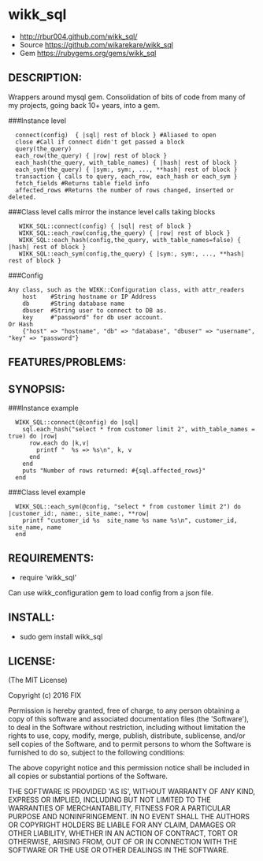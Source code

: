 # wikk_sql

* http://rbur004.github.com/wikk_sql/
* Source https://github.com/wikarekare/wikk_sql
* Gem https://rubygems.org/gems/wikk_sql

## DESCRIPTION:

Wrappers around mysql gem.
Consolidation of bits of code from many of my projects, going back 10+ years, into a gem.

###Instance level
```
  connect(config)  { |sql| rest of block } #Aliased to open
  close #Call if connect didn't get passed a block
  query(the_query)
  each_row(the_query) { |row| rest of block }  
  each_hash(the_query, with_table_names) { |hash| rest of block }  
  each_sym(the_query) { |sym:, sym:, ..., **hash| rest of block }
  transaction { calls to query, each_row, each_hash or each_sym }
  fetch_fields #Returns table field info
  affected_rows #Returns the number of rows changed, inserted or deleted.
```
  
###Class level calls mirror the instance level calls taking blocks
```
   WIKK_SQL::connect(config) { |sql| rest of block }  
   WIKK_SQL::each_row(config,the_query) { |row| rest of block }  
   WIKK_SQL::each_hash(config,the_query, with_table_names=false) { |hash| rest of block }  
   WIKK_SQL::each_sym(config,the_query) { |sym:, sym:, ..., **hash| rest of block }
```
   
###Config
```
Any class, such as the WIKK::Configuration class, with attr_readers
    host    #String hostname or IP Address
    db      #String database name
    dbuser  #String user to connect to DB as.
    key     #"password" for db user account.
Or Hash
    {"host" => "hostname", "db" => "database", "dbuser" => "username", "key" => "password"}
```
  
## FEATURES/PROBLEMS:


## SYNOPSIS:

###Instance example
```
  WIKK_SQL::connect(@config) do |sql|
    sql.each_hash("select * from customer limit 2", with_table_names = true) do |row|
      row.each do |k,v|
        printf "  %s => %s\n", k, v
      end
    end
    puts "Number of rows returned: #{sql.affected_rows}"
  end
```
  
###Class level example
```
  WIKK_SQL::each_sym(@config, "select * from customer limit 2") do |customer_id:, name:, site_name:, **row|
    printf "customer_id %s  site_name %s name %s\n", customer_id, site_name, name
  end
```
  

## REQUIREMENTS:

* require 'wikk_sql'

Can use wikk_configuration gem to load config from a json file.

## INSTALL:

* sudo gem install wikk_sql

## LICENSE:

(The MIT License)

Copyright (c) 2016 FIX

Permission is hereby granted, free of charge, to any person obtaining
a copy of this software and associated documentation files (the
'Software'), to deal in the Software without restriction, including
without limitation the rights to use, copy, modify, merge, publish,
distribute, sublicense, and/or sell copies of the Software, and to
permit persons to whom the Software is furnished to do so, subject to
the following conditions:

The above copyright notice and this permission notice shall be
included in all copies or substantial portions of the Software.

THE SOFTWARE IS PROVIDED 'AS IS', WITHOUT WARRANTY OF ANY KIND,
EXPRESS OR IMPLIED, INCLUDING BUT NOT LIMITED TO THE WARRANTIES OF
MERCHANTABILITY, FITNESS FOR A PARTICULAR PURPOSE AND NONINFRINGEMENT.
IN NO EVENT SHALL THE AUTHORS OR COPYRIGHT HOLDERS BE LIABLE FOR ANY
CLAIM, DAMAGES OR OTHER LIABILITY, WHETHER IN AN ACTION OF CONTRACT,
TORT OR OTHERWISE, ARISING FROM, OUT OF OR IN CONNECTION WITH THE
SOFTWARE OR THE USE OR OTHER DEALINGS IN THE SOFTWARE.
